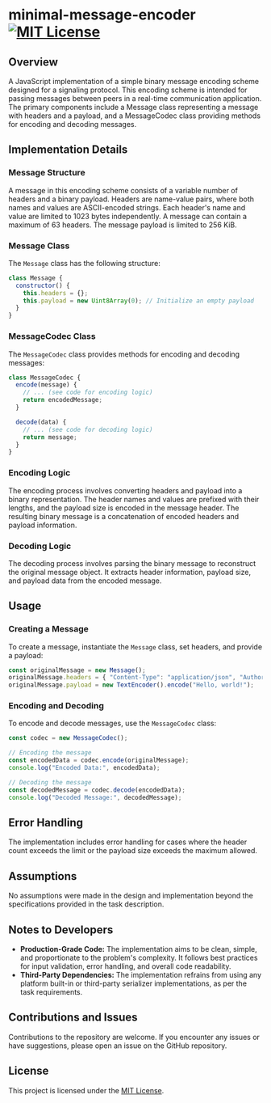 # minimal-message-encoder [![MIT License](https://img.shields.io/badge/License-MIT-green.svg)](https://choosealicense.com/licenses/mit/)

## Overview

A JavaScript implementation of a simple binary message encoding scheme designed for a signaling protocol. This encoding scheme is intended for passing messages between peers in a real-time communication application. The primary components include a Message class representing a message with headers and a payload, and a MessageCodec class providing methods for encoding and decoding messages.

## Implementation Details

### Message Structure

A message in this encoding scheme consists of a variable number of headers and a binary payload. Headers are name-value pairs, where both names and values are ASCII-encoded strings. Each header's name and value are limited to 1023 bytes independently. A message can contain a maximum of 63 headers. The message payload is limited to 256 KiB.

### Message Class

The `Message` class has the following structure:

```javascript
class Message {
  constructor() {
    this.headers = {};
    this.payload = new Uint8Array(0); // Initialize an empty payload
  }
}
```

### MessageCodec Class

The `MessageCodec` class provides methods for encoding and decoding messages:

```javascript
class MessageCodec {
  encode(message) {
    // ... (see code for encoding logic)
    return encodedMessage;
  }

  decode(data) {
    // ... (see code for decoding logic)
    return message;
  }
}
```

### Encoding Logic

The encoding process involves converting headers and payload into a binary representation. The header names and values are prefixed with their lengths, and the payload size is encoded in the message header. The resulting binary message is a concatenation of encoded headers and payload information.

### Decoding Logic

The decoding process involves parsing the binary message to reconstruct the original message object. It extracts header information, payload size, and payload data from the encoded message.

## Usage

### Creating a Message

To create a message, instantiate the `Message` class, set headers, and provide a payload:

```javascript
const originalMessage = new Message();
originalMessage.headers = { "Content-Type": "application/json", "Authorization": "Bearer token" };
originalMessage.payload = new TextEncoder().encode("Hello, world!");
```

### Encoding and Decoding

To encode and decode messages, use the `MessageCodec` class:

```javascript
const codec = new MessageCodec();

// Encoding the message
const encodedData = codec.encode(originalMessage);
console.log("Encoded Data:", encodedData);

// Decoding the message
const decodedMessage = codec.decode(encodedData);
console.log("Decoded Message:", decodedMessage);
```

## Error Handling

The implementation includes error handling for cases where the header count exceeds the limit or the payload size exceeds the maximum allowed.

## Assumptions

No assumptions were made in the design and implementation beyond the specifications provided in the task description.

## Notes to Developers

- **Production-Grade Code:** The implementation aims to be clean, simple, and proportionate to the problem's complexity. It follows best practices for input validation, error handling, and overall code readability.
- **Third-Party Dependencies:** The implementation refrains from using any platform built-in or third-party serializer implementations, as per the task requirements.

## Contributions and Issues

Contributions to the repository are welcome. If you encounter any issues or have suggestions, please open an issue on the GitHub repository.

## License

This project is licensed under the [MIT License](https://github.com/behnum/minimal-message-encoder/blob/main/LICENSE).
